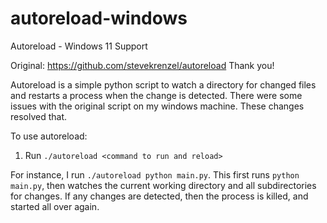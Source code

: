 # autoreload-windows
Autoreload - Windows 11 Support

Original: https://github.com/stevekrenzel/autoreload
Thank you!

Autoreload is a simple python script to watch a directory for changed files
and restarts a process when the change is detected. There were some issues with the original script on my windows machine. These changes resolved that.

To use autoreload:

1. Run `./autoreload <command to run and reload>`

For instance, I run `./autoreload python main.py`. This first runs
`python main.py`, then watches the current working directory and all
subdirectories for changes. If any changes are detected, then the
process is killed, and started all over again.
